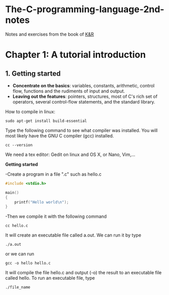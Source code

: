 # The-C-programming-language-2nd-notes
Notes and exercises from the book of [K&amp;R](the_c_programming_language_2.pdf)

# Chapter 1: A tutorial introduction
## 1. Getting started
- **Concentrate on the basics**: variables, constants, arithmetic, control flow, functions and the rudiments of input and output.
- **Leaving out the features**: pointers, structures, most of C's rich set of operators, several control-flow statements, and the standard library.

How to compile in linux:

```
sudo apt-get install build-essential
```
Type the following command to see what compiler was installed. You will most likely have the GNU C compiler (gcc) installed.
```
cc --version
```
We need a tex editor: Gedit on linux and OS X, or Nano, Vim,...

**Getting started**

-Create a program in a file ".c" such as hello.c
```C
#include <stdio.h>

main()
{
	printf("Hello world\n");
}
```
-Then we compile it with the following command
```
cc hello.c
```
It will create an executable file called a.out. We can run it by type
```
./a.out
```
or we can run
```
gcc -o hello hello.c
```
It will compile the file hello.c and output (-o) the result to an executable file called hello. To run an executable file, type
```
./file_name
```
